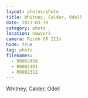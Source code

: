 ```yaml
---
layout: photos/photo
title: Whitney, Calder, Odell
date: 2023-03-10
category: photo
location: newyork
camera: Ricoh GR IIIx
hide: true
tag: photo
filenames:
  - R0002458
  - R0002491
  - R0002512
---
```


Whitney, Calder, Odell

